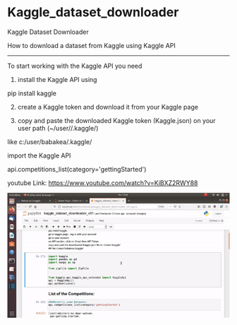# Kaggle_dataset_downloader
Kaggle Dataset Downloader 



How to download a dataset from Kaggle using Kaggle API
<hr>
To start working with the Kaggle API you need 

1) install the Kaggle API using 

pip install kaggle 

2) create a Kaggle token and download it from your Kaggle page

3) copy and paste the downloaded Kaggle token (Kaggle.json) on your user path (~/user//.kaggle/)

like c:/user/babakea/.kaggle/


import the Kaggle API 

api.competitions_list(category='gettingStarted')

youtube Link:
https://www.youtube.com/watch?v=KiBXZ2RWY88


![Kaggle database download](data/Kaggle.gif)
  
